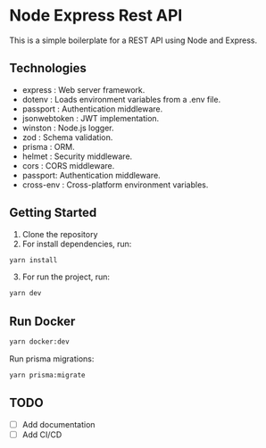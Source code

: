 # Node Express Rest API

This is a simple boilerplate for a REST API using Node and Express.

## Technologies

- express : Web server framework.
- dotenv : Loads environment variables from a .env file.
- passport : Authentication middleware.
- jsonwebtoken : JWT implementation.
- winston : Node.js logger.
- zod : Schema validation.
- prisma : ORM.
- helmet : Security middleware.
- cors : CORS middleware.
- passport: Authentication middleware.
- cross-env : Cross-platform environment variables.

## Getting Started

1. Clone the repository
2. For install dependencies, run:

```bash
yarn install
```

3. For run the project, run:

```bash
yarn dev
```

## Run Docker

```bash
yarn docker:dev
```

Run prisma migrations:

```bash
yarn prisma:migrate
```

## TODO

- [ ] Add documentation
- [ ] Add CI/CD
